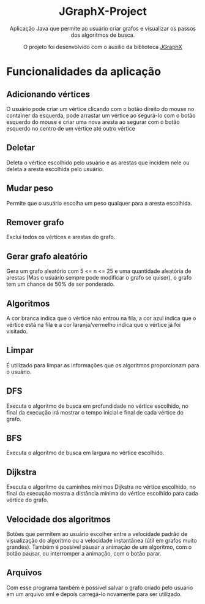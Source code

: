 <h1 align="center">
 <br>JGraphX-Project
</h1>


<p align="center">Aplicação Java que permite ao usuário criar grafos e visualizar os passos dos algoritmos de busca.</p>
<p align="center">O projeto foi desenvolvido com o auxílio da biblioteca <a href="https://jgraph.github.io/mxgraph/java/docs/index.html">JGraphX</a></p>

# Funcionalidades da aplicação

## Adicionando vértices
O usuário pode criar um vértice clicando com o botão direito do mouse no container da esquerda, pode arrastar um vértice ao segurá-lo com o botão esquerdo do mouse e criar uma nova aresta ao segurar com o botão esquerdo no centro de um vértice até outro vértice

## Deletar
Deleta o vértice escolhido pelo usuário e as arestas que incidem nele ou deleta a aresta escolhida pelo usuário.

## Mudar peso
Permite que o usuário escolha um peso qualquer para a aresta escolhida.

## Remover grafo
Exclui todos os vértices e arestas do grafo.

## Gerar grafo aleatório
Gera um grafo aleatório com 5 <= n <= 25 e uma quantidade aleatória de arestas (Mas o usuário sempre pode modificar o grafo se quiser), o grafo tem um chance de 50% de ser ponderado.

## Algoritmos
A cor branca indica que o vértice não entrou na fila, a cor azul indica que o vértice está na fila e a cor laranja/vermelho indica que o vértice já foi visitado.

## Limpar
É utilizado para limpar as informações que os algoritmos proporcionam para o usuário.

## DFS
Executa o algoritmo de busca em profundidade no vértice escolhido, no final da execução irá mostrar o tempo inicial e final de cada vértice do grafo.

## BFS
Executa o algoritmo de busca em largura no vértice escolhido.

## Dijkstra
Executa o algoritmo de caminhos mínimos Dijkstra no vértice escolhido, no final da execução mostra a distância mínima do vértice escolhido para cada vértice do grafo.

## Velocidade dos algoritmos
Botões que permitem ao usuário escolher entre a velocidade padrão de visualização do algoritmo ou a velocidade instantânea (útil em grafos muito grandes).
Também é possível pausar a animação de um algoritmo, com o botão pausar, ou interromper a animação, com o botão parar.

## Arquivos
Com esse programa também é possível salvar o grafo criado pelo usuário em um arquivo xml e depois carregá-lo novamente para ser utilizado.
